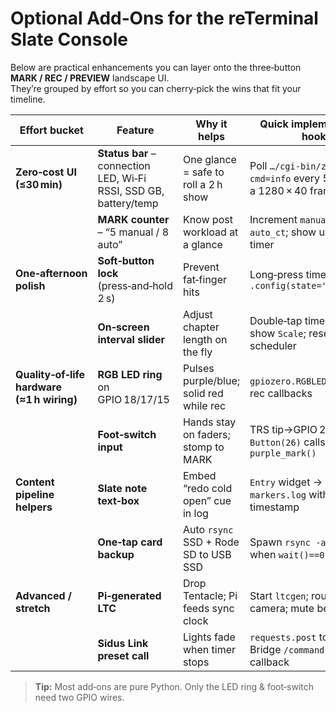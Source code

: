 # Optional Add‑Ons for the reTerminal Slate Console

Below are practical enhancements you can layer onto the three‑button **MARK / REC / PREVIEW** landscape UI.  
They’re grouped by effort so you can cherry‑pick the wins that fit your timeline.

| Effort bucket | Feature | Why it helps | Quick implementation hook |
|---------------|---------|--------------|---------------------------|
| **Zero‑cost UI (≤30 min)** | **Status bar** – connection LED, Wi‑Fi RSSI, SSD GB, battery/temp | One glance = safe to roll a 2 h show | Poll `…/cgi-bin/zcmd?cmd=info` every 5 s; update a 1280 × 40 frame |
|  | **MARK counter** – “5 manual / 8 auto” | Know post workload at a glance | Increment `manual_ct`, `auto_ct`; show under the timer |
| **One‑afternoon polish** | **Soft‑button lock** (press‑and‑hold 2 s) | Prevent fat‑finger hits | Long‑press timer label → `.config(state='disabled')` |
|  | **On‑screen interval slider** | Adjust chapter length on the fly | Double‑tap timer label → show `Scale`; reset scheduler |
| **Quality‑of‑life hardware (≈1 h wiring)** | **RGB LED ring** on GPIO 18/17/15 | Pulses purple/blue; solid red while rec | `gpiozero.RGBLED` in mark & rec callbacks |
|  | **Foot‑switch input** | Hands stay on faders; stomp to MARK | TRS tip→GPIO 26; `Button(26)` calls `purple_mark()` |
| **Content pipeline helpers** | **Slate note text‑box** | Embed “redo cold open” cue in log | `Entry` widget → write to `markers.log` with timestamp |
|  | **One‑tap card backup** | Auto `rsync` SSD + Rode SD to USB SSD | Spawn `rsync -a ...`; toast when `wait()==0` |
| **Advanced / stretch** | **Pi‑generated LTC** | Drop Tentacle; Pi feeds sync clock | Start `ltcgen`; route L‑ch to camera; mute beeps |
|  | **Sidus Link preset call** | Lights fade when timer stops | `requests.post` to Sidus Bridge `/command` in REC callback |

> **Tip:** Most add‑ons are pure Python. Only the LED ring & foot‑switch need two GPIO wires.
